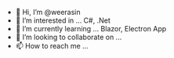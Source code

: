 - 👋 Hi, I’m @weerasin
- 👀 I’m interested in ... C#, .Net 
- 🌱 I’m currently learning ... Blazor, Electron App
- 💞️ I’m looking to collaborate on ...
- 📫 How to reach me ... 

<!---
weerasin/weerasin is a ✨ special ✨ repository because its `README.md` (this file) appears on your GitHub profile.
You can click the Preview link to take a look at your changes.
--->
